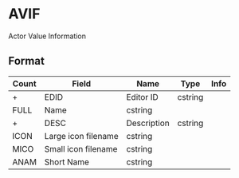 AVIF
====

Actor Value Information

## Format

Count | Field | Name | Type | Info
------|-------|------|------|-----
+ | EDID | Editor ID | cstring |
 | FULL | Name | cstring |
+ | DESC | Description | cstring |
 | ICON | Large icon filename | cstring |
 | MICO | Small icon filename | cstring |
 | ANAM | Short Name | cstring |
